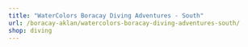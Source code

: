```yaml
---
title: "WaterColors Boracay Diving Adventures - South"
url: /boracay-aklan/watercolors-boracay-diving-adventures-south/
shop: diving
---
```

